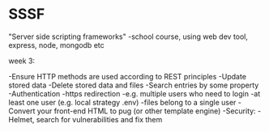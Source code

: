 # SSSF
"Server side scripting frameworks" -school course, using web dev tool, express, node, mongodb etc


week 3: 

-Ensure HTTP methods are used according to REST principles
-Update stored data
-Delete stored data and files
-Search entries by some property
-Authentication
	-https redirection
	-e.g. multiple users who need to login
		-at least one user (e.g. local strategy .env)
		-files belong to a single user
-Convert your front-end HTML to pug (or other template engine)
-Security:
	-Helmet, search for vulnerabilities and fix them